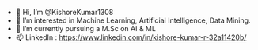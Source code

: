 - 👋 Hi, I’m @KishoreKumar1308
- 👀 I’m interested in Machine Learning, Artificial Intelligence, Data Mining.
- 🌱 I’m currently pursuing a M.Sc on AI & ML
- 📫 LinkedIn : https://www.linkedin.com/in/kishore-kumar-r-32a11420b/

<!---
KishoreKumar1308/KishoreKumar1308 is a ✨ special ✨ repository because its `README.md` (this file) appears on your GitHub profile.
You can click the Preview link to take a look at your changes.
--->
